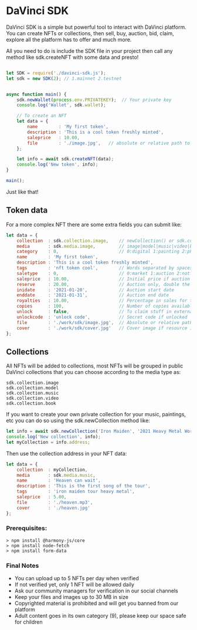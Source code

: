 # DaVinci SDK


DaVinci SDK is a simple but powerful tool to interact with DaVinci platform. You can create NFTs or collections, then sell, buy, auction, bid, claim, explore all the platform has to offer and much more.

All you need to do is include the SDK file in your project then call any method like sdk.createNFT with some data and presto!


```js

let SDK = require('./davinci-sdk.js');
let sdk = new SDK(2); // 1.mainnet 2.testnet


async function main() {
    sdk.newWallet(process.env.PRIVATEKEY);  // Your private key
    console.log('Wallet', sdk.wallet);

    // To create an NFT
    let data = {
        name        : 'My first token',
        description : 'This is a cool token freshly minted',
        saleprice   : 10.00,
        file        : './image.jpg',   // absolute or relative path to image
    };

    let info = await sdk.createNFT(data);
    console.log('New token', info);
}

main();

```

Just like that!


## Token data

For a more complex NFT there are some extra fields you can submit like:

```js
let data = {
    collection  : sdk.collection.image,    // newCollection() or sdk.collection.image
    media       : sdk.media.image,         // image|model|music|video|book
    category    : 0,                       // 0:digital 1:painting 2:photos 3:kids 8:memes 9:adult,
    name        : 'My first token',
    description : 'This is a cool token freshly minted',
    tags        : 'nft token cool',        // Words separated by spaces
    saletype    : 0,                       // 0:market 1:auction 2:notforsale
    saleprice   : 10.00,                   // Initial price if auction
    reserve     : 20.00,                   // Auction only, double the initial price
    inidate     : '2021-01-20',            // Auction start date
    enddate     : '2021-01-31',            // Auction end date
    royalties   : 10.00,                   // Percentage in sales for the author
    copies      : 100,                     // Number of copies available for sale
    unlock      : false,                   // To claim stuff in external sites
    unlockcode  : 'unlock code',           // Secret code if unlocked
    file        : './work/sdk/image.jpg',  // Absolute or relative path to file
    cover       : './work/sdk/cover.jpg'   // Cover image if resource is not image
};
```


## Collections

All NFTs will be added to collections, most NFTs will be grouped in public DaVinci collections that you can choose according to the media type as:

```
sdk.collection.image
sdk.collection.model
sdk.collection.music
sdk.collection.video
sdk.collection.book
```

If you want to create your own private collection for your music, paintings, etc you can do so using the sdk.newCollection method like:

```js
let info = await sdk.newCollection('Iron Maiden', '2021 Heavy Metal World Tour', './eddie.jpg');
console.log('New collection', info);
let myCollection = info.address;
```

Then use the collection address in your NFT data:

```js
let data = {
    collection  : myCollection,
    media       : sdk.media.music,
    name        : 'Heaven can wait',
    description : 'This is the first song of the tour',
    tags        : 'iron maiden tour heavy metal',
    saleprice   : 5.00,
    file        : './heaven.mp3',
    cover       : './heaven.jpg'
};
````

### Prerequisites:
```
> npm install @harmony-js/core
> npm install node-fetch
> npm install form-data
```


### Final Notes

- You can upload up to 5 NFTs per day when verified
- If not verified yet, only 1 NFT will be allowed daily
- Ask our community managers for verification in our social channels
- Keep your files and images up to 30 MB in size
- Copyrighted material is prohibited and will get you banned from our platform
- Adult content goes in its own category (9), please keep our space safe for children
